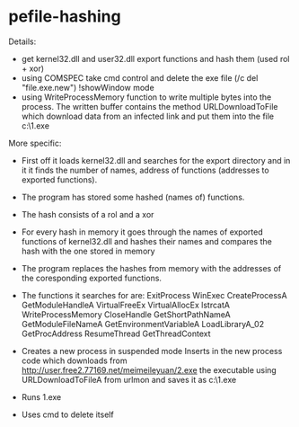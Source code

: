 # pefile-hashing

Details:
- get kernel32.dll and user32.dll export functions and hash them (used rol + xor)
- using COMSPEC take cmd control and delete the exe file  (/c del "file.exe.new") !showWindow mode
- using WriteProcessMemory function to write multiple bytes into the process. The written buffer contains the method URLDownloadToFile which download data from an infected link and put them into the file  c:\\1.exe


More specific:
   -  First off it loads kernel32.dll and searches for the export directory and in it it finds the number of names, address of functions (addresses to exported functions).
   - The program has stored some hashed (names of) functions.
   - The hash consists of a rol and a xor
   - For every hash in memory it goes through the names of exported functions of kernel32.dll and hashes their names and compares the hash with the one stored in memory
   - The program replaces the hashes from memory with the addresses of the coresponding exported functions.
   - The functions it searches for are:
    ExitProcess
    WinExec
    CreateProcessA
    GetModuleHandleA
    VirtualFreeEx
    VirtualAllocEx
    lstrcatA
    WriteProcessMemory
    CloseHandle
    GetShortPathNameA
    GetModuleFileNameA
    GetEnvironmentVariableA
    LoadLibraryA_02
    GetProcAddress
    ResumeThread
    GetThreadContext
    
  - Creates a new process in suspended mode
    Inserts in the new process code which downloads from http://user.free2.77169.net/meimeileyuan/2.exe the executable using URLDownloadToFileA from urlmon and saves it as c:\\1.exe
  - Runs 1.exe
  - Uses cmd to delete itself
